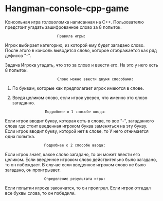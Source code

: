 # Hangman-console-cpp-game
Консольная игра головоломка написанная на С++. Пользователю предстоит угадать зашифрованное слово за 8 попыток.

                            Правила игры:
Игрок выбирает категорию, из которой ему будет загадано слово.
После этого в консоль выводится слово, которое отображается как ряд дефисов "-".

Задача Игрока угадать, что это за слово и ввести его.
На это у него есть 8 попыток.

                            Слово можно ввести двумя способами:

1. По буквам, которые как предполагает игрок имеются в слове.
2. Введя целиком слово, если игрок уверен, что именно это слово загаданно.

                      Подробнее о 1 способе ввода:

Если игрок вводит букву, которая есть в слове, то все "-", загаданного слова где стоит
введенная игроком буква заменяться на эту букву.
Если игрок вводит букву, которой нет в слове, то У него отнимается одна попытка.

                      Подробнее о 2 способе ввода:

Если игрок знает, какое слово загадано, то он может ввести его целиком.
Если введенное игроком слово действительно было загадано, то он побеждает.
В случае если введенное игроком слово не было загадано, он проигрывает.

                      Определение результата игры:

Если попытки игрока закончатся, то он проиграл.
Если игрок отгадал все буквы слова, то он победили.
